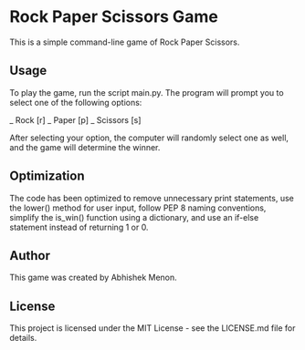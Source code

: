 # Rock Paper Scissors Game
This is a simple command-line game of Rock Paper Scissors.

## Usage
To play the game, run the script main.py. The program will prompt you to select one of the following options:

_ Rock [r]
_ Paper [p]
_ Scissors [s]

After selecting your option, the computer will randomly select one as well, and the game will determine the winner.

## Optimization
The code has been optimized to remove unnecessary print statements, use the lower() method for user input, follow PEP 8 naming conventions, simplify the is_win() function using a dictionary, and use an if-else statement instead of returning 1 or 0.

## Author
This game was created by Abhishek Menon.

## License
This project is licensed under the MIT License - see the LICENSE.md file for details.